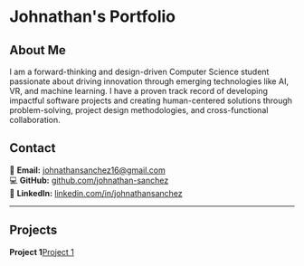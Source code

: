 # Johnathan's Portfolio

## About Me

I am a forward-thinking and design-driven Computer Science student passionate about driving innovation through emerging technologies like AI, VR, and machine learning. I have a proven track record of developing impactful software projects and creating human-centered solutions through problem-solving, project design methodologies, and cross-functional collaboration.

## Contact

📧 **Email:** [johnathansanchez16@gmail.com](mailto:johnathansanchez16@gmail.com)  
💻 **GitHub:** [github.com/johnathan-sanchez](https://github.com/johnathan-sanchez)  
🔗 **LinkedIn:** [linkedin.com/in/johnathansanchez](https://linkedin.com/in/johnathansanchez)  

---

## Projects

**Project 1**[Project 1](./Project1/index.html)